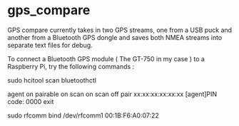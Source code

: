 # gps_compare

GPS compare currently takes in two GPS streams, one from a USB puck and another from a Bluetooth GPS dongle and saves both NMEA streams into separate text files for debug. 

To connect a Bluetooth GPS module ( The GT-750 in my case ) to a Raspberry Pi, try the following commands :

sudo hcitool scan
bluetoothctl 
>
agent on
pairable on
scan on
scan off
pair xx:xx:xx:xx:xx:xx
[agent]PIN code: 0000
exit

sudo rfcomm bind /dev/rfcomm1 00:1B:F6:A0:07:22
 
